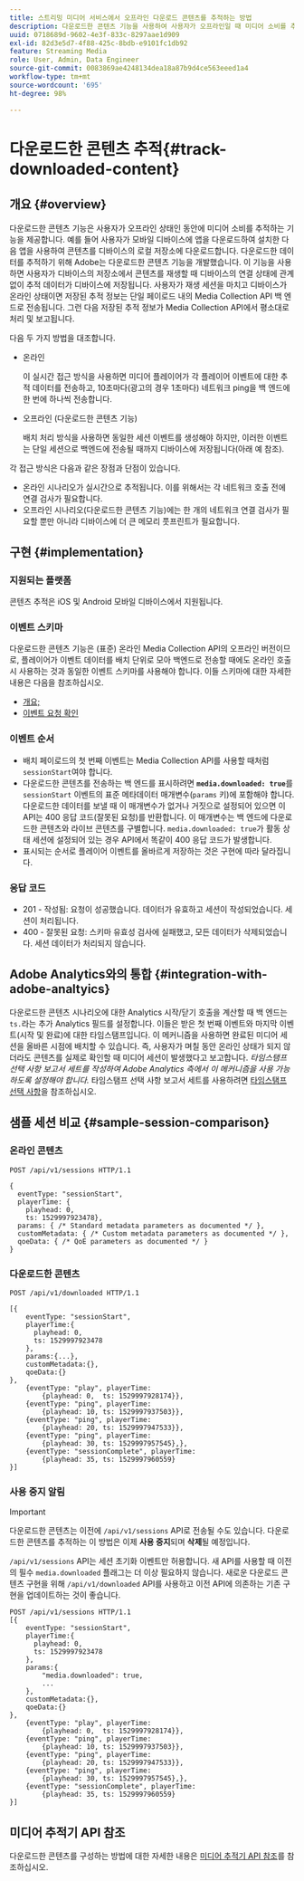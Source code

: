 ```yaml
---
title: 스트리밍 미디어 서비스에서 오프라인 다운로드 콘텐츠를 추적하는 방법
description: 다운로드한 콘텐츠 기능을 사용하여 사용자가 오프라인일 때 미디어 소비를 추적할 수 있습니다.
uuid: 0718689d-9602-4e3f-833c-8297aae1d909
exl-id: 82d3e5d7-4f88-425c-8bdb-e9101fc1db92
feature: Streaming Media
role: User, Admin, Data Engineer
source-git-commit: 0083869ae4248134dea18a87b9d4ce563eeed1a4
workflow-type: tm+mt
source-wordcount: '695'
ht-degree: 98%

---
```


# 다운로드한 콘텐츠 추적{#track-downloaded-content}

## 개요 {#overview}

다운로드한 콘텐츠 기능은 사용자가 오프라인 상태인 동안에 미디어 소비를 추적하는 기능을 제공합니다. 예를 들어 사용자가 모바일 디바이스에 앱을 다운로드하여 설치한 다음 앱을 사용하여 콘텐츠를 디바이스의 로컬 저장소에 다운로드합니다. 다운로드한 데이터를 추적하기 위해 Adobe는 다운로드한 콘텐츠 기능을 개발했습니다. 이 기능을 사용하면 사용자가 디바이스의 저장소에서 콘텐츠를 재생할 때 디바이스의 연결 상태에 관계없이 추적 데이터가 디바이스에 저장됩니다. 사용자가 재생 세션을 마치고 디바이스가 온라인 상태이면 저장된 추적 정보는 단일 페이로드 내의 Media Collection API 백 엔드로 전송됩니다. 그런 다음 저장된 추적 정보가 Media Collection API에서 평소대로 처리 및 보고됩니다.

다음 두 가지 방법을 대조합니다.

* 온라인

  이 실시간 접근 방식을 사용하면 미디어 플레이어가 각 플레이어 이벤트에 대한 추적 데이터를 전송하고, 10초마다(광고의 경우 1초마다) 네트워크 ping을 백 엔드에 한 번에 하나씩 전송합니다.

* 오프라인 (다운로드한 콘텐츠 기능)

  배치 처리 방식을 사용하면 동일한 세션 이벤트를 생성해야 하지만, 이러한 이벤트는 단일 세션으로 백엔드에 전송될 때까지 디바이스에 저장됩니다(아래 예 참조).

각 접근 방식은 다음과 같은 장점과 단점이 있습니다.
* 온라인 시나리오가 실시간으로 추적됩니다. 이를 위해서는 각 네트워크 호출 전에 연결 검사가 필요합니다.
* 오프라인 시나리오(다운로드한 콘텐츠 기능)에는 한 개의 네트워크 연결 검사가 필요할 뿐만 아니라 디바이스에 더 큰 메모리 풋프린트가 필요합니다.

## 구현 {#implementation}

### 지원되는 플랫폼

콘텐츠 추적은 iOS 및 Android 모바일 디바이스에서 지원됩니다.

### 이벤트 스키마

다운로드한 콘텐츠 기능은 (표준) 온라인 Media Collection API의 오프라인 버전이므로, 플레이어가 이벤트 데이터를 배치 단위로 모아 백엔드로 전송할 때에도 온라인 호출 시 사용하는 것과 동일한 이벤트 스키마를 사용해야 합니다. 이들 스키마에 대한 자세한 내용은 다음을 참조하십시오.
* [개요;](/help/implementation/media-collection-api/mc-api-overview.md)
* [이벤트 요청 확인](/help/implementation/media-collection-api/mc-api-impl/mc-api-validate-reqs.md)

### 이벤트 순서

* 배치 페이로드의 첫 번째 이벤트는 Media Collection API를 사용할 때처럼 `sessionStart`여야 합니다.
* 다운로드한 콘텐츠를 전송하는 백 엔드를 표시하려면 **`media.downloaded: true`**&#x200B;를 `sessionStart` 이벤트의 표준 메타데이터 매개변수(`params` 키)에 포함해야 합니다. 다운로드한 데이터를 보낼 때 이 매개변수가 없거나 거짓으로 설정되어 있으면 이 API는 400 응답 코드(잘못된 요청)를 반환합니다. 이 매개변수는 백 엔드에 다운로드한 콘텐츠와 라이브 콘텐츠를 구별합니다. `media.downloaded: true`가 활동 상태 세션에 설정되어 있는 경우 API에서 똑같이 400 응답 코드가 발생합니다.
* 표시되는 순서로 플레이어 이벤트를 올바르게 저장하는 것은 구현에 따라 달라집니다.

### 응답 코드

* 201 - 작성됨: 요청이 성공했습니다. 데이터가 유효하고 세션이 작성되었습니다. 세션이 처리됩니다.
* 400 - 잘못된 요청: 스키마 유효성 검사에 실패했고, 모든 데이터가 삭제되었습니다. 세션 데이터가 처리되지 않습니다.

## Adobe Analytics와의 통합 {#integration-with-adobe-analtyics}

다운로드한 콘텐츠 시나리오에 대한 Analytics 시작/닫기 호출을 계산할 때 백 엔드는 `ts.`라는 추가 Analytics 필드를 설정합니다. 이들은 받은 첫 번째 이벤트와 마지막 이벤트(시작 및 완료)에 대한 타임스탬프입니다. 이 메커니즘을 사용하면 완료된 미디어 세션을 올바른 시점에 배치할 수 있습니다. 즉, 사용자가 며칠 동안 온라인 상태가 되지 않더라도 콘텐츠를 실제로 확인할 때 미디어 세션이 발생했다고 보고합니다. _타임스탬프 선택 사항 보고서 세트를 작성하여 Adobe Analytics 측에서 이 메커니즘을 사용 가능하도록 설정해야 합니다._ 타임스탬프 선택 사항 보고서 세트를 사용하려면 [타임스탬프 선택 사항](https://experienceleague.adobe.com/docs/analytics/admin/admin-tools/timestamp-optional.html?lang=ko-KR)을 참조하십시오.

## 샘플 세션 비교 {#sample-session-comparison}

### 온라인 콘텐츠

```
POST /api/v1/sessions HTTP/1.1

{
  eventType: "sessionStart",
  playerTime: {
    playhead: 0,  
    ts: 1529997923478},  
  params: { /* Standard metadata parameters as documented */ },  
  customMetadata: { /* Custom metadata parameters as documented */ },  
  qoeData: { /* QoE parameters as documented */ }
}
```

### 다운로드한 콘텐츠

```
POST /api/v1/downloaded HTTP/1.1

[{
    eventType: "sessionStart",
    playerTime:{
      playhead: 0,
      ts: 1529997923478
    },  
    params:{...},
    customMetadata:{},  
    qoeData:{}
},
    {eventType: "play", playerTime:
        {playhead: 0,  ts: 1529997928174}},
    {eventType: "ping", playerTime:
        {playhead: 10, ts: 1529997937503}},
    {eventType: "ping", playerTime:
        {playhead: 20, ts: 1529997947533}},
    {eventType: "ping", playerTime:
        {playhead: 30, ts: 1529997957545},},
    {eventType: "sessionComplete", playerTime:
        {playhead: 35, ts: 1529997960559}
}]
```

### 사용 중지 알림

>[!IMPORTANT]
>
>다운로드한 콘텐츠는 이전에 `/api/v1/sessions` API로 전송될 수도 있습니다. 다운로드한 콘텐츠를 추적하는 이 방법은 이제 **사용 중지**&#x200B;되며 **삭제**&#x200B;될 예정입니다.


`/api/v1/sessions` API는 세션 초기화 이벤트만 허용합니다.
새 API를 사용할 때 이전의 필수 `media.downloaded` 플래그는 더 이상 필요하지 않습니다.
새로운 다운로드 콘텐츠 구현을 위해 `/api/v1/downloaded` API를 사용하고 이전 API에 의존하는 기존 구현을 업데이트하는 것이 좋습니다.


```
POST /api/v1/sessions HTTP/1.1
[{
    eventType: "sessionStart",
    playerTime:{
      playhead: 0,
      ts: 1529997923478
    },
    params:{
        "media.downloaded": true,
        ...
    },
    customMetadata:{},  
    qoeData:{}
},
    {eventType: "play", playerTime:
        {playhead: 0,  ts: 1529997928174}},
    {eventType: "ping", playerTime:
        {playhead: 10, ts: 1529997937503}},
    {eventType: "ping", playerTime:
        {playhead: 20, ts: 1529997947533}},
    {eventType: "ping", playerTime:
        {playhead: 30, ts: 1529997957545},},
    {eventType: "sessionComplete", playerTime:
        {playhead: 35, ts: 1529997960559}
}]
```

## 미디어 추적기 API 참조

다운로드한 콘텐츠를 구성하는 방법에 대한 자세한 내용은 [미디어 추적기 API 참조](https://developer.adobe.com/client-sdks/documentation/adobe-media-analytics/api-reference/)를 참조하십시오.
